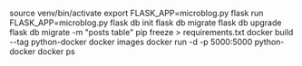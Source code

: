 source venv/bin/activate
export FLASK_APP=microblog.py
flask run
FLASK_APP=microblog.py
flask db init
flask db migrate
flask db upgrade
flask db migrate -m "posts table"
pip freeze > requirements.txt 
docker build --tag python-docker 
docker images
docker run -d -p 5000:5000 python-docker
docker ps